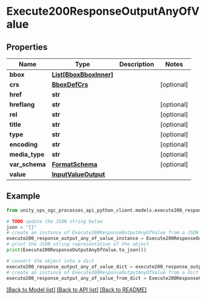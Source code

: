 # Execute200ResponseOutputAnyOfValue


## Properties

Name | Type | Description | Notes
------------ | ------------- | ------------- | -------------
**bbox** | [**List[BboxBboxInner]**](BboxBboxInner.md) |  |
**crs** | [**BboxDefCrs**](BboxDefCrs.md) |  | [optional]
**href** | **str** |  |
**hreflang** | **str** |  | [optional]
**rel** | **str** |  | [optional]
**title** | **str** |  | [optional]
**type** | **str** |  | [optional]
**encoding** | **str** |  | [optional]
**media_type** | **str** |  | [optional]
**var_schema** | [**FormatSchema**](FormatSchema.md) |  | [optional]
**value** | [**InputValueOutput**](InputValueOutput.md) |  |

## Example

```python
from unity_sps_ogc_processes_api_python_client.models.execute200_response_output_any_of_value import Execute200ResponseOutputAnyOfValue

# TODO update the JSON string below
json = "{}"
# create an instance of Execute200ResponseOutputAnyOfValue from a JSON string
execute200_response_output_any_of_value_instance = Execute200ResponseOutputAnyOfValue.from_json(json)
# print the JSON string representation of the object
print(Execute200ResponseOutputAnyOfValue.to_json())

# convert the object into a dict
execute200_response_output_any_of_value_dict = execute200_response_output_any_of_value_instance.to_dict()
# create an instance of Execute200ResponseOutputAnyOfValue from a dict
execute200_response_output_any_of_value_from_dict = Execute200ResponseOutputAnyOfValue.from_dict(execute200_response_output_any_of_value_dict)
```
[[Back to Model list]](../README.md#documentation-for-models) [[Back to API list]](../README.md#documentation-for-api-endpoints) [[Back to README]](../README.md)
